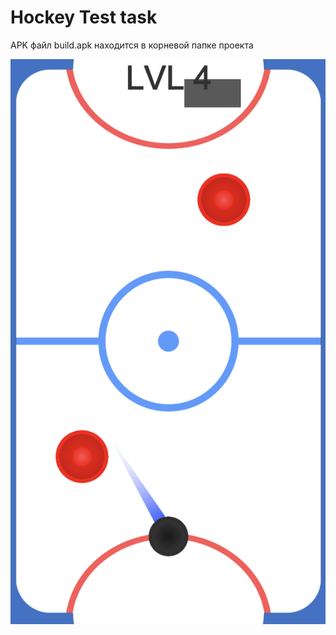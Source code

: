 # Hockey Test task

APK файл build.apk находится в корневой папке проекта

![Screenshot](./Screenshot.png)
